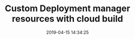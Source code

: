---
layout: post
title:  "Custom Deployment manager resources with cloud build"
date:   2019-04-15 14:34:25
categories: "GCP"
tags:
image: /assets/article_images/deployment-manager/dm.png
bg-color: white
---